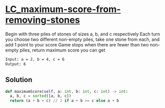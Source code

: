 # [LC_maximum-score-from-removing-stones](https://leetcode.com/problems/maximum-score-from-removing-stones)

Begin with three piles of stones of sizes a​​​​​​, b,​​​​​​ and c​​​​​​ respectively
Each turn you choose two different non-empty piles, take one stone from each, and add 1 point to your score
Game stops when there are fewer than two non-empty piles, return maximum score you can get

```txt
Input: a = 2, b = 4, c = 6
Output: 6
```

## Solution

```py
def maximumScore(self, a: int, b: int, c: int) -> int:
  a, b, c = sorted([a, b, c])
  return (a + b + c) // 2 if a + b >= c else a + b
```
